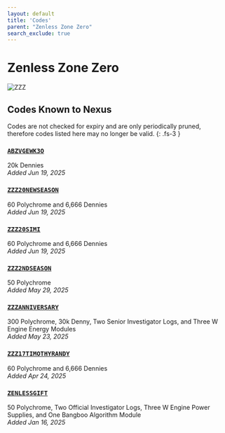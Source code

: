 ```yaml
---
layout: default
title: 'Codes'
parent: "Zenless Zone Zero"
search_exclude: true
---
```


# Zenless Zone Zero

![ZZZ](https://cdn.discordapp.com/emojis/1323743245565427803.png)

## Codes Known to Nexus

Codes are not checked for expiry and are only periodically pruned, therefore codes listed here may no longer be valid.
{: .fs-3 }

### [`ABZVGEWK3O`](https://zenless.hoyoverse.com/redemption?code=ABZVGEWK3O)

20k Dennies<br />*Added Jun 19, 2025*

### [`ZZZ20NEWSEASON`](https://zenless.hoyoverse.com/redemption?code=ZZZ20NEWSEASON)

60 Polychrome and 6,666 Dennies<br />*Added Jun 19, 2025*

### [`ZZZ20SIMI`](https://zenless.hoyoverse.com/redemption?code=ZZZ20SIMI)

60 Polychrome and 6,666 Dennies<br />*Added Jun 19, 2025*

### [`ZZZ2NDSEASON`](https://zenless.hoyoverse.com/redemption?code=ZZZ2NDSEASON)

50 Polychrome<br />*Added May 29, 2025*

### [`ZZZANNIVERSARY`](https://zenless.hoyoverse.com/redemption?code=ZZZANNIVERSARY)

300 Polychrome, 30k Denny, Two Senior Investigator Logs, and Three W Engine Energy Modules<br />*Added May 23, 2025*

### [`ZZZ17TIMOTHYRANDY`](https://zenless.hoyoverse.com/redemption?code=ZZZ17TIMOTHYRANDY)

60 Polychrome and 6,666 Dennies<br />*Added Apr 24, 2025*

### [`ZENLESSGIFT`](https://zenless.hoyoverse.com/redemption?code=ZENLESSGIFT)

50 Polychrome, Two Official Investigator Logs, Three W Engine Power Supplies, and One Bangboo Algorithm Module<br />*Added Jan 16, 2025*